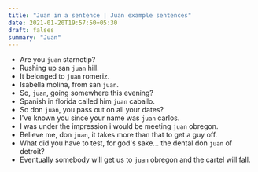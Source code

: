 ```yaml
---
title: "Juan in a sentence | Juan example sentences"
date: 2021-01-20T19:57:50+05:30
draft: falses
summary: "Juan"
---
```

- Are you `juan` starnotip?
- Rushing up san `juan` hill.
- It belonged to `juan` romeriz.
- Isabella molina, from san `juan`.
- So, `juan`, going somewhere this evening?
- Spanish in florida called him `juan` caballo.
- So don `juan`, you pass out on all your dates?
- I've known you since your name was `juan` carlos.
- I was under the impression i would be meeting `juan` obregon.
- Believe me, don `juan`, it takes more than that to get a guy off.
- What did you have to test, for god's sake... the dental don `juan` of detroit?
- Eventually somebody will get us to `juan` obregon and the cartel will fall.
                 

